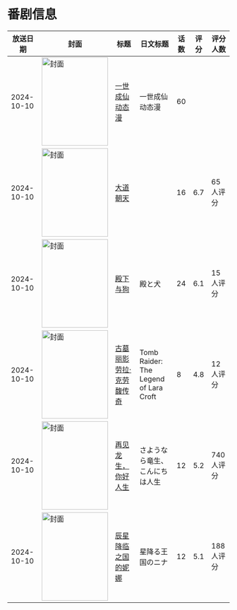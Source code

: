 # 番剧信息

|放送日期|封面|标题|日文标题|话数|评分|评分人数|
|---|---|---|---|---|---|---|
|2024-10-10|<img src="https://lain.bgm.tv/pic/cover/c/2c/59/518031_HTUiz.jpg" alt="封面" style="width:150px;height:200px;object-fit:cover;">|[一世成仙 动态漫](https://bangumi.tv/subject/518031)|一世成仙 动态漫|60|||
|2024-10-10|<img src="https://lain.bgm.tv/pic/cover/c/86/4f/405221_9it7R.jpg" alt="封面" style="width:150px;height:200px;object-fit:cover;">|[大道朝天](https://bangumi.tv/subject/405221)||16|6.7|65人评分|
|2024-10-10|<img src="https://lain.bgm.tv/pic/cover/c/55/74/476969_11GRj.jpg" alt="封面" style="width:150px;height:200px;object-fit:cover;">|[殿下与狗](https://bangumi.tv/subject/476969)|殿と犬|24|6.1|15人评分|
|2024-10-10|<img src="https://lain.bgm.tv/pic/cover/c/84/54/326432_3BjbW.jpg" alt="封面" style="width:150px;height:200px;object-fit:cover;">|[古墓丽影 劳拉·克劳馥传奇](https://bangumi.tv/subject/326432)|Tomb Raider: The Legend of Lara Croft|8|4.8|12人评分|
|2024-10-10|<img src="https://lain.bgm.tv/pic/cover/c/5e/16/484981_7uC2z.jpg" alt="封面" style="width:150px;height:200px;object-fit:cover;">|[再见龙生，你好人生](https://bangumi.tv/subject/484981)|さようなら竜生、こんにちは人生|12|5.2|740人评分|
|2024-10-10|<img src="https://lain.bgm.tv/pic/cover/c/7b/f7/467616_FdqTp.jpg" alt="封面" style="width:150px;height:200px;object-fit:cover;">|[辰星降临之国的妮娜](https://bangumi.tv/subject/467616)|星降る王国のニナ|12|5.1|188人评分|

